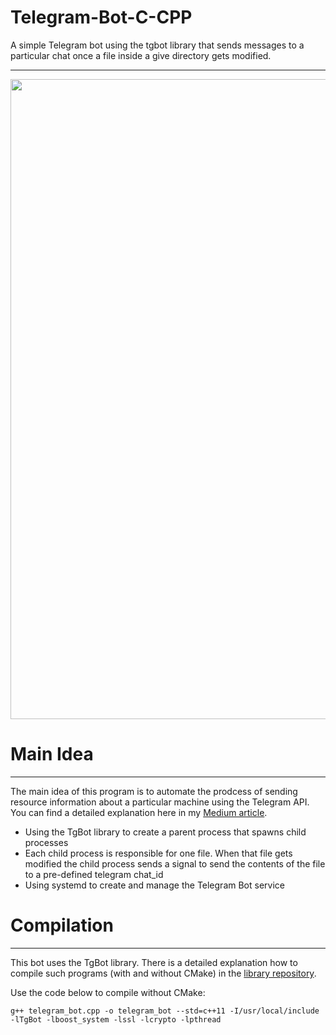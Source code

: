# Telegram-Bot-C-CPP
A simple Telegram bot using the tgbot library that sends messages to a particular chat once a file inside a give directory gets modified.

___

<img src="images/results.gif" width="1024" />

# Main Idea
___
The main idea of this program is to automate the prodcess of sending resource information about a particular machine using the Telegram API.
You can find a detailed explanation here in my [Medium article](https://medium.com/the-code-vault/c-programming-resource-management-system-using-telegram-bot-6c92ec462d0f).
- Using the TgBot library to create a parent process that spawns child processes
- Each child process is responsible for one file. When that file gets modified the child process sends a signal to send the contents of the file to a pre-defined telegram chat_id
- Using systemd to create and manage the Telegram Bot service

# Compilation
___
This bot uses the TgBot library. There is a detailed explanation how to compile such programs (with and without CMake) in the [library repository](https://github.com/reo7sp/tgbot-cpp).

Use the code below to compile without CMake:

``g++ telegram_bot.cpp -o telegram_bot --std=c++11 -I/usr/local/include -lTgBot -lboost_system -lssl -lcrypto -lpthread ``



